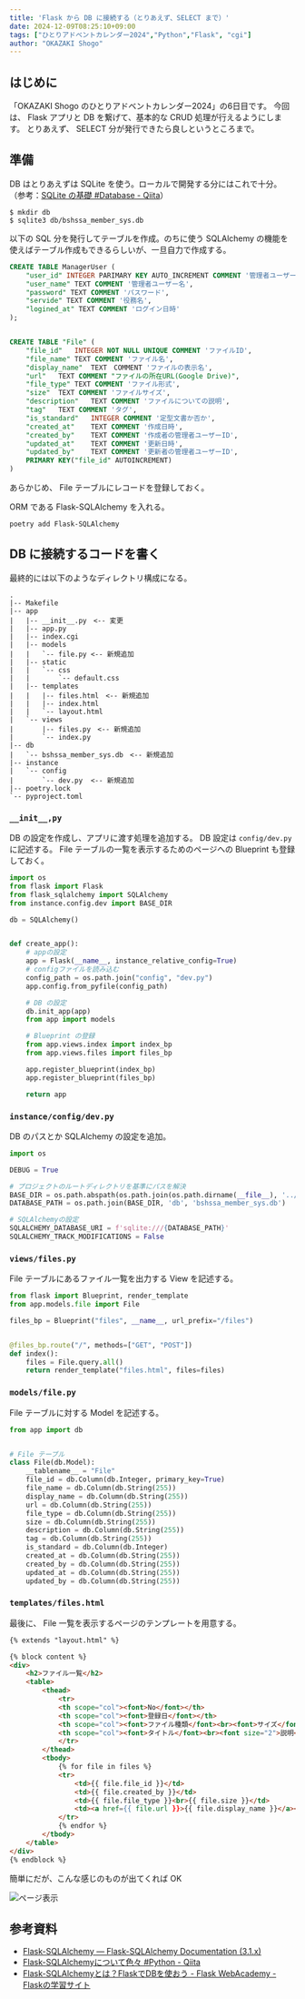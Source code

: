 ```yaml
---
title: 'Flask から DB に接続する（とりあえず、SELECT まで）'
date: 2024-12-09T08:25:10+09:00
tags: ["ひとりアドベントカレンダー2024","Python","Flask", "cgi"]
author: "OKAZAKI Shogo"
---
```


## はじめに

「OKAZAKI Shogo のひとりアドベントカレンダー2024」の6日目です。 
今回は、 Flask アプリと DB を繋げて、基本的な CRUD 処理が行えるようにします。
とりあえず、 SELECT 分が発行できたら良しというところまで。

## 準備

DB はとりあえずは SQLite を使う。ローカルで開発する分にはこれで十分。
（参考：[SQLite の基礎 #Database - Qiita](https://qiita.com/shikuno_dev/items/13de104aa2c2adf8aead)）

```shell
$ mkdir db
$ sqlite3 db/bshssa_member_sys.db
```

以下の SQL 分を発行してテーブルを作成。のちに使う SQLAlchemy の機能を使えばテーブル作成もできるらしいが、一旦自力で作成する。

```sql
CREATE TABLE ManagerUser (
	"user_id" INTEGER PARIMARY KEY AUTO_INCREMENT COMMENT '管理者ユーザーID',
	"user_name" TEXT COMMENT '管理者ユーザー名',
	"password" TEXT COMMENT 'パスワード',
	"servide" TEXT COMMENT '役務名',
	"logined_at" TEXT COMMENT 'ログイン日時'
);


CREATE TABLE "File" (
	"file_id"	INTEGER NOT NULL UNIQUE COMMENT 'ファイルID',
	"file_name"	TEXT COMMENT 'ファイル名',
	"display_name"	TEXT　COMMENT 'ファイルの表示名',
	"url"	TEXT COMMENT "ファイルの所在URL(Google Drive)",
	"file_type"	TEXT COMMENT 'ファイル形式',
	"size"	TEXT COMMENT 'ファイルサイズ',
	"description"	TEXT COMMENT 'ファイルについての説明',
	"tag"	TEXT COMMENT 'タグ',
	"is_standard"	INTEGER COMMENT '定型文書か否か',
	"created_at"	TEXT COMMENT '作成日時',
	"created_by"	TEXT COMMENT '作成者の管理者ユーザーID',
	"updated_at"	TEXT COMMENT '更新日時',
	"updated_by"	TEXT COMMENT '更新者の管理者ユーザーID',
	PRIMARY KEY("file_id" AUTOINCREMENT)
)
```

あらかじめ、 File テーブルにレコードを登録しておく。

ORM である Flask-SQLAlchemy を入れる。

```shell
poetry add Flask-SQLAlchemy
```

## DB に接続するコードを書く

最終的には以下のようなディレクトリ構成になる。

```
.
|-- Makefile
|-- app
|   |-- __init__.py　<-- 変更
|   |-- app.py
|   |-- index.cgi
|   |-- models
|   |   `-- file.py <-- 新規追加
|   |-- static
|   |   `-- css
|   |       `-- default.css
|   |-- templates
|   |   |-- files.html　<-- 新規追加
|   |   |-- index.html
|   |   `-- layout.html
|   `-- views
|       |-- files.py　<-- 新規追加
|       `-- index.py
|-- db
|   `-- bshssa_member_sys.db　<-- 新規追加
|-- instance
|   `-- config
|       `-- dev.py  <-- 新規追加
|-- poetry.lock
`-- pyproject.toml
```

### `__init__,py`

DB の設定を作成し、アプリに渡す処理を追加する。
DB 設定は `config/dev.py` に記述する。
File テーブルの一覧を表示するためのページへの Blueprint も登録しておく。

```python
import os
from flask import Flask
from flask_sqlalchemy import SQLAlchemy
from instance.config.dev import BASE_DIR

db = SQLAlchemy()


def create_app():
    # appの設定
    app = Flask(__name__, instance_relative_config=True)
    # configファイルを読み込む
    config_path = os.path.join("config", "dev.py")
    app.config.from_pyfile(config_path)

    # DB の設定
    db.init_app(app)
    from app import models

    # Blueprint の登録
    from app.views.index import index_bp
    from app.views.files import files_bp

    app.register_blueprint(index_bp)
    app.register_blueprint(files_bp)

    return app
```

### `instance/config/dev.py`

DB のパスとか SQLAlchemy の設定を追加。

```python
import os

DEBUG = True

# プロジェクトのルートディレクトリを基準にパスを解決
BASE_DIR = os.path.abspath(os.path.join(os.path.dirname(__file__), '../..'))
DATABASE_PATH = os.path.join(BASE_DIR, 'db', 'bshssa_member_sys.db')

# SQLAlchemyの設定
SQLALCHEMY_DATABASE_URI = f'sqlite:///{DATABASE_PATH}'
SQLALCHEMY_TRACK_MODIFICATIONS = False
```

### `views/files.py`

File テーブルにあるファイル一覧を出力する View を記述する。

```python
from flask import Blueprint, render_template
from app.models.file import File

files_bp = Blueprint("files", __name__, url_prefix="/files")


@files_bp.route("/", methods=["GET", "POST"])
def index():
    files = File.query.all()
    return render_template("files.html", files=files)
```

### `models/file.py`

File テーブルに対する Model を記述する。

```python
from app import db


# File テーブル
class File(db.Model):
    __tablename__ = "File"
    file_id = db.Column(db.Integer, primary_key=True)
    file_name = db.Column(db.String(255))
    display_name = db.Column(db.String(255))
    url = db.Column(db.String(255))
    file_type = db.Column(db.String(255))
    size = db.Column(db.String(255))
    description = db.Column(db.String(255))
    tag = db.Column(db.String(255))
    is_standard = db.Column(db.Integer)
    created_at = db.Column(db.String(255))
    created_by = db.Column(db.String(255))
    updated_at = db.Column(db.String(255))
    updated_by = db.Column(db.String(255))
```

### `templates/files.html`

最後に、 File 一覧を表示するページのテンプレートを用意する。

```html
{% extends "layout.html" %}

{% block content %}
<div>
    <h2>ファイル一覧</h2>
    <table>
        <thead>
            <tr>
            <th scope="col"><font>No</font></th>
            <th scope="col"><font>登録日</font></th>
            <th scope="col"><font>ファイル種類</font><br><font>サイズ</font></th>
            <th scope="col"><font>タイトル</font><br><font size="2">説明</font></th>
            </tr>
        </thead>
        <tbody>
            {% for file in files %}
            <tr>
                <td>{{ file.file_id }}</td>
                <td>{{ file.created_by }}</td>
                <td>{{ file.file_type }}<br>{{ file.size }}</td>
                <td><a href={{ file.url }}>{{ file.display_name }}</a><br>{{ file.description }}</td>
            </tr>
            {% endfor %}
        </tbody>
    </table>
</div>
{% endblock %}
```

簡単にだが、こんな感じのものが出てくれば OK

![ページ表示](image.png)


## 参考資料

- [Flask-SQLAlchemy — Flask-SQLAlchemy Documentation (3.1.x)](https://flask-sqlalchemy.readthedocs.io/en/stable/)
- [Flask-SQLAlchemyについて色々 #Python - Qiita](https://qiita.com/tkr709/items/a95a635035a7e312da61)
- [Flask-SQLAlchemyとは？FlaskでDBを使おう - Flask WebAcademy - Flaskの学習サイト](https://flask-web-academy.com/article/flask-sqlalchemy/)

